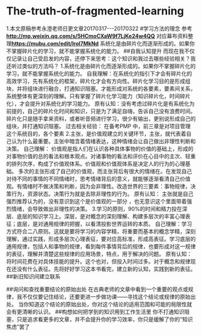 # The-truth-of-fragmented-learning
1.本文原稿参考永澄老师日更文章20170317---20170322
#学习方法的理念
参考**http://mp.weixin.qq.com/s/5HCmoCXaW9f7LjKe24w4QQ**
对应幕布资料整理**https://mubu.com/edit/lrol7MkNd**
系统化是由碎片化而逐渐形成的。如果你不掌握碎片化的学习，就不能掌握系统化的能力。
##自我认知提升
而现在我不仅仅记录让自己受启发的内容，还停下来思考：这个知识和我过去哪些经验相关？我还听过类似的方法吗？
1.系统化是由碎片化而逐渐形成的。如果你不掌握碎片化的学习，就不能掌握系统化的能力。
自我理解：在系统化的指引下才会有碎片化的高效学习，先有系统化的框架，碎片化才会有方向性。碎片化学习目的是形成组块，并将组块进行融合，打通知识阻塞。才能形成对系统的各要素，要素间关系，系统整体有更深刻的理解。只有掌握了碎片化学习能力（知识碎片化，时间碎片化），才会提升对系统化的学习能力。
原有认知：没有考虑过碎片化是有系统化为前提的，自己的碎片化时间和知识，只是为了满足自嗨，告诉自己没有浪费时间。碎片化只是随手拿来资料，或者听音频进行学习，很少有输出，更别说形成自己的组块，并打通知识阻塞。
过去相关经验：
在备考PMP 中，前三章是对项目管理这个系统目的，各个要素
2.主张，是价值观建立的关键环节，主张，就代表着自己认为什么最重要。主张中暗含着情绪表达，这种情绪会让自己做出非理性判断和决策。
自己理解：
价值观是指人们在认识各种具体事物的价值的基础上，形成的对事物价值的总的看法和根本观点。对诸事物的看法和评价在心目中的主次、轻重的排列次序，构成了价值观体系。价值观和价值观体系是决定人的行为的心理基础。
多次的主张形成了自己的价值观，而主张背后有很大的情绪在。在发现自己对待不同的事情的不同情绪时，思考情绪背后的意义，就能够逐渐看清自己价值观。有情绪时不做决策和判断，因为会非理性。改造世界的三要素：事物规律，决策行为，资源状态。决策行为就是去除非理性的行为。
原有认知：
主张就是自己强烈推荐认为的，没有意识到这个是价值观的一部分 ，也无意识这个里面带着强烈情绪，会导致做出非理性的决策。
3.学习的原则，90%的时间和精力投在深层、底层的知识学习上。深层，是对概念的深刻理解、构建多层次的丰富心理表征；底层，是对通用规律的把握，以看清投影世界运转的本质。
自己理解：学习方式符合二八原则。这就是要将学习的内容学精，将重要而基本的概念学精，深刻理解，通过实践，形成多层次心理表征，要对应高标准，形成高表征。学习底层的通用规律，包括人和事物的规律，看到每件事情背后的规律，也要形成对这一规律的表征，理解并清楚这些规律的应用场景，特点，用于解决的问题。
原有认知：将时间花费在对具体技能的提升。这个也对，但投入时间过多。对于概念和规律现在还没有什么表征。先将好好学习这本书看完，建立新的认知，实践到新的表征。 
##新旧知识间建立联系

##询问和查找重要结论的原始出处
在古典老师的文章中看到一个重要的观点或规律，我不仅仅要记住结论，还要更进一步做功课——寻找这个结论或规律的原始出处。
当你知道这个结论的原始出处，你对这个结论的适用范围和可能的局限性就会有更清晰的认识。
##构想如何把学到的知识用到工作生活里
你不打通知识阻塞，只是追求看更多的文章，并不会提升你的学习效率，你只是缓解了你的“知识焦虑”罢了